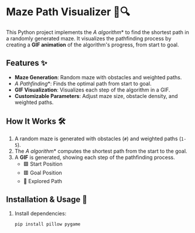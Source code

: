 # Maze Path Visualizer 🏁🔍

This Python project implements the **A* algorithm** to find the shortest path in a randomly generated maze. It visualizes the pathfinding process by creating a **GIF animation** of the algorithm's progress, from start to goal.

## Features ✨
- **Maze Generation**: Random maze with obstacles and weighted paths.
- **A* Pathfinding**: Finds the optimal path from start to goal.
- **GIF Visualization**: Visualizes each step of the algorithm in a GIF.
- **Customizable Parameters**: Adjust maze size, obstacle density, and weighted paths.

## How It Works 🛠️
1. A random maze is generated with obstacles (`#`) and weighted paths (`1-5`).
2. The **A* algorithm** computes the shortest path from the start to the goal.
3. A **GIF** is generated, showing each step of the pathfinding process.
   - 🟩 Start Position
   - 🟥 Goal Position
   - 🔵 Explored Path

## Installation & Usage 🚀
1. Install dependencies:
   ```bash
   pip install pillow pygame
